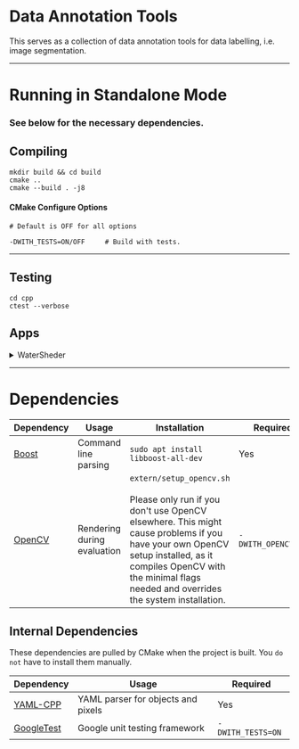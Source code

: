 # Data Annotation Tools

This serves as a collection of data annotation tools for data labelling, i.e. image segmentation.

***

# Running in Standalone Mode

### See below for the necessary dependencies.

## Compiling

```shell
mkdir build && cd build
cmake ..
cmake --build . -j8
```

#### CMake Configure Options

```shell
# Default is OFF for all options

-DWITH_TESTS=ON/OFF     # Build with tests.
```

***

## Testing

```shell
cd cpp 
ctest --verbose
```

## Apps

<details>
<summary>WaterSheder</summary>
<br>

### A Marker-based Image Segmentation Tool

The algorithm fills the image from drawn marker locations until the image gradient surpasses a specific threshold. This
results in a segmentation around the border of objects with the same color.

To segment an image using the WaterSheder mark connected regions with the mouse. All connected markers form one region,
and you can extend a region by extending the marker. The biggest component needs to be the background, which itself must
have a marker region. This means that at least 2 markers need to be placed.

- [The OpenCV description](https://docs.opencv.org/master/d3/db4/tutorial_py_watershed.html)
- [A great overview over the origin](http://www.cmm.mines-paristech.fr/~beucher/wtshed.html)

![Example execution of the WaterSheder](https://github.com/Brucknem/DataAnnotationTools/blob/main/cpp/misc/watersheder.gif?raw=true)

### Running

```shell
./cpp/app/WaterSheder -h  # Prints the help message.
                          # See it for the required input data and further usage.
```

### Mouse Commands

| Key | Description |  
| ---------- | ----------- |
| `Left` | Draw markers. |

### Keyboard Commands

| Key | Description |  
| ---------- | ----------- |
|`b`| Quick zoom out of the image to see the full image. |
|`c`| Clear all markers in the current visible region. |
|`d`| Toggle delete mode. In delete mode left mouse button strokes remove marked pixels. |
|`n`| Quick zoom into the image to see the enlarged region around your mouse location. <br> The resulting zoom level is based on the `Quick Zoom` trackbar value. |
|`q`| Quit program (Without confirmation). |
|`r`| Toggle to render the watershed mask. |
|`s`| Save the watershed results as a YAML file specified by `-o/--output`. |
|`w`, `SPACE`| Run the watershed algorithm based on the current markers. |
|`0` … `9`  | Set stroke thickness of the left mouse button. |

### Sliders

| Key | Description |  
| ---------- | ----------- |
| `Pos X` | Sets the X pixel position of the top left corner of the visible region. |
| `Pos Y` | Sets the Y pixel position of the top left corner of the visible region. |
| `Zoom` | The current zoom level. 0 = Total zoomed in, 100 = Full image shown. |
| `Quick Zoom` | The zoom level after hitting `n`.  |
| `Thickness` | The thickness of the left mouse button stroke. |

### Best Practices

- Save often! There is no way to reload when the program was closed.
- Start by roughly filling the background with one big marker.
- Zoom in and out of the image with `n` and `b`.
- Repeatedly using `n` follows the mouse movement through the zoomed image.
- If the algorithm does not correctly detect the object border, try to roughly outline the object by extending the
  background marker.
- If you enclose a marker with a loop of another marker, the enclosed region of the inner marker will be part of the
  outer markers region.

</details>

***

# Dependencies

| Dependency | Usage | Installation | Required | 
| ---------- | ----------- | ------------ | -------- |
| [Boost](https://www.boost.org/) | Command line parsing | `sudo apt install libboost-all-dev` | Yes |
| [OpenCV](https://docs.opencv.org/master/d7/d9f/tutorial_linux_install.html) | Rendering during evaluation | `extern/setup_opencv.sh` <br><br> Please only run if you don't use OpenCV elsewhere. This might cause problems if you have your own OpenCV setup installed, as it compiles OpenCV with the minimal flags needed and overrides the system installation. | `-DWITH_OPENCV=ON` |

## Internal Dependencies

These dependencies are pulled by CMake when the project is built. You `do not` have to install them manually.

| Dependency | Usage | Required | 
| ---------- | ----------- | -------- |
| [YAML-CPP](https://github.com/jbeder/yaml-cpp.git) | YAML parser for objects and pixels | Yes |
| [GoogleTest](https://github.com/google/googletest) | Google unit testing framework | `-DWITH_TESTS=ON` |
